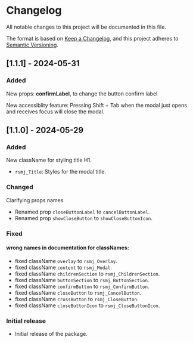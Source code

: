 # Changelog

All notable changes to this project will be documented in this file.

The format is based on [Keep a Changelog](https://keepachangelog.com/en/1.0.0/), and this project adheres to [Semantic Versioning](https://semver.org/).

## [1.1.1] - 2024-05-31

### Added

New props: **confirmLabel**, to change the button confirm label

New accessiblity feature: Pressing Shift + Tab when the modal just opens and receives focus will close the modal.

## [1.1.0] - 2024-05-29

### Added

New className for styling title H1.

- `rsmj_Title`: Styles for the modal title.

### Changed

Clarifying props names

- Renamed prop `closeButtonLabel` to `cancelButtonLabel`.
- Renamed prop `showCloseButton` to `showCloseButtonIcon`.

### Fixed

#### wrong names in documentation for classNames:

- fixed className `overlay` to `rsmj_Overlay`.
- fixed className `content` to `rsmj_Modal`.
- fixed className `childrenSection` to `rsmj_ChildrenSection`.
- fixed className `buttonSection` to `rsmj_ButtonSection`.
- fixed className `confirmButton` to `rsmj_ConfirmButton`.
- fixed className `closeButton` to `rsmj_CancelButton`.
- fixed className `crossButton` to `rsmj_CloseButton`.
- fixed className `closeButtonIcon` to `rsmj_CloseButtonIcon`.

### Initial release

- Initial release of the package.
